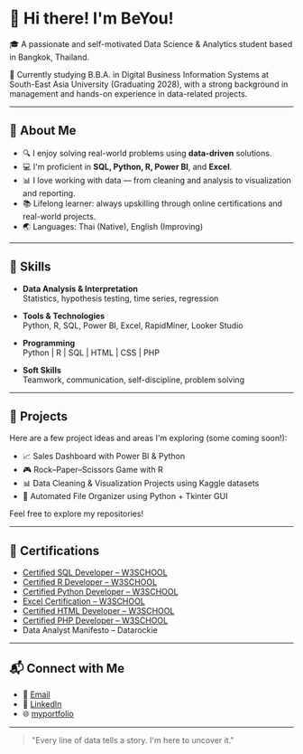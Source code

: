 # 👋 Hi there! I'm BeYou!

🎓 A passionate and self-motivated Data Science & Analytics student based in Bangkok, Thailand.

🌱 Currently studying B.B.A. in Digital Business Information Systems at South-East Asia University (Graduating 2028), with a strong background in management and hands-on experience in data-related projects.

---

## 🧠 About Me

- 🔍 I enjoy solving real-world problems using **data-driven** solutions.
- 💻 I'm proficient in **SQL, Python, R, Power BI**, and **Excel**.
- 📊 I love working with data — from cleaning and analysis to visualization and reporting.
- 📚 Lifelong learner: always upskilling through online certifications and real-world projects.
- 🌏 Languages: Thai (Native), English (Improving)

---

## 🔧 Skills

- **Data Analysis & Interpretation**  
  Statistics, hypothesis testing, time series, regression

- **Tools & Technologies**  
  Python, R, SQL, Power BI, Excel, RapidMiner, Looker Studio

- **Programming**  
  Python | R | SQL | HTML | CSS | PHP

- **Soft Skills**  
  Teamwork, communication, self-discipline, problem solving

---

## 📁 Projects

Here are a few project ideas and areas I'm exploring (some coming soon!):

- 📈 Sales Dashboard with Power BI & Python
- 🎮 Rock–Paper–Scissors Game with R
- 📊 Data Cleaning & Visualization Projects using Kaggle datasets
- 📁 Automated File Organizer using Python + Tkinter GUI

Feel free to explore my repositories!

---

## 📜 Certifications

- [Certified SQL Developer – W3SCHOOL](https://verify.w3schools.com/1PT30R8XJL)
- [Certified R Developer – W3SCHOOL](https://verify.w3schools.com/1PTM7OGV77)
- [Certified Python Developer – W3SCHOOL](https://verify.w3schools.com/1PPO4S8TL2)
- [Excel Certification – W3SCHOOL](https://verify.w3schools.com/1PMW1WQ2OH)
- [Certified HTML Developer – W3SCHOOL](https://verify.w3schools.com/1POO5LNOBM)
- [Certified PHP Developer – W3SCHOOL](https://verify.w3schools.com/1PRJCGYOZN)
- Data Analyst Manifesto – Datarockie


---

## 📬 Connect with Me

- 📧 [Email](mailto:thodsaphol.cha@gmail.com)
- 💼 [LinkedIn](https://www.linkedin.com/in/thodsaphon-chamnansuek-318642355)   
- 🌐 [myportfolio](https://github.com/ThodsaphonChamnansuek/my_portfolio.git)

---

> "Every line of data tells a story. I'm here to uncover it."
